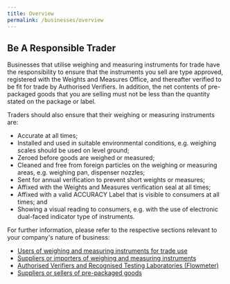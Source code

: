 ```yaml
---
title: Overview
permalink: /businesses/overview
---
```


## Be A Responsible Trader

Businesses that utilise weighing and measuring instruments for trade have the responsibility to ensure that the instruments you sell are type approved, registered with the Weights and Measures Office, and thereafter verified to be fit for trade by Authorised Verifiers. In addition, the net contents of pre-packaged goods that you are selling must not be less than the quantity stated on the  package  or  label.

Traders should also ensure that their weighing or measuring instruments are:

- Accurate at all times;
- Installed and used in suitable environmental conditions, e.g. weighing scales should be used on level ground;
- Zeroed before goods are weighed or measured; 
- Cleaned and free from foreign particles on the weighing or measuring areas, e.g. weighing pan, dispenser nozzles;
- Sent for annual verification to prevent short weights or measures; 
- Affixed with the Weights and Measures verification seal at all times; 
- Affixed with a valid ACCURACY Label that is visible to consumers at all times; and
- Showing a visual reading to consumers, e.g. with the use of electronic dual-faced indicator type of instruments. 

For further information, please refer to the respective sections relevant to your company's nature of business:
- [Users of weighing and measuring instruments for trade use](/businesses/users-of-weighing-and-measuring-instruments-for-trade-use)
- [Suppliers or importers of weighing and measuring instruments](/businesses/suppliers-or-importers-of-weighing-and-measuring-instruments)
- [Authorised Verifiers and Recognised Testing Laboratories (Flowmeter)](/businesses/authorised-verifiers-and-recognised-testing-laboratories)
- [Suppliers or sellers of pre-packaged goods](/conformity-assessment-body/suppliers-or-sellers-of-prepackaged-goods)
